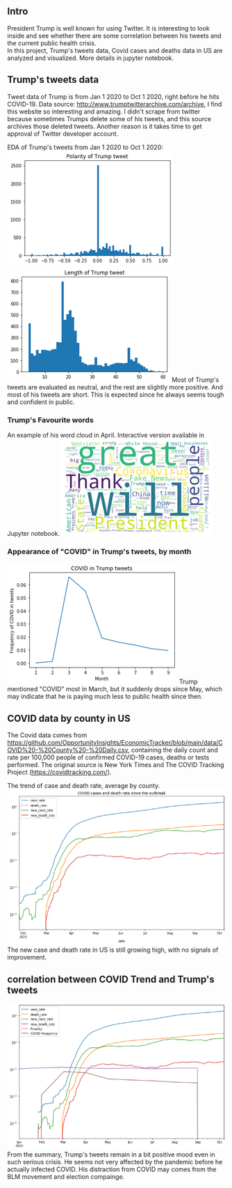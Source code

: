 ## Intro

President Trump is well known for using Twitter. It is interesting to look inside and see whether there are some correlation between his tweets and the current public health crisis.   
In this project, Trump's tweets data, Covid cases and deaths data in US are analyzed and visualized. More details in jupyter notebook.

## Trump's tweets data
Tweet data of Trump is from Jan 1 2020 to Oct 1 2020, right before he hits COVID-19. Data source: http://www.trumptwitterarchive.com/archive, I find this website so interesting and amazing. I didn't scrape from twitter because sometimes Trumps delete some of his tweets, and this source archives those deleted tweets. Another reason is it takes time to get approval of Twitter developer account.

EDA of Trump's tweets from Jan 1 2020 to Oct 1 2020:    
![Tweets polarity](tweets_polarity.png)
![tweets length](tweets_length.png)
Most of Trump's tweets are evaluated as neutral, and the rest are slightly more positive. And most of his tweets are short. This is expected since he always seems tough and confident in public.   

### Trump's Favourite words
An example of his word cloud in April. Interactive version available in Jupyter notebook.
![Word Cloud](word_cloud.png)

### Appearance of "COVID" in Trump's tweets, by month
![COVID Freq](covid_freq.png)
Trump mentioned "COVID" most in March, but it suddenly drops since May, which may indicate that he is paying much less to public health since then.

## COVID data by county in US
The Covid data comes from https://github.com/OpportunityInsights/EconomicTracker/blob/main/data/COVID%20-%20County%20-%20Daily.csv, containing the daily count and rate per 100,000 people of confirmed COVID-19 cases, deaths or tests performed. The original source is New York Times and The COVID Tracking Project (https://covidtracking.com/). 

The trend of case and death rate, average by county.
![COVID Trend](covid_trend.png)
The new case and death rate in US is still growing high, with no signals of improvement.

## correlation between COVID Trend and Trump's tweets
![summary](summary.png)
From the summary, Trump's tweets remain in a bit positive mood even in such serious crisis. He seems not very affected by the pandemic before he actually infected COVID. His distraction from COVID may comes from the BLM movement and election compainge.
